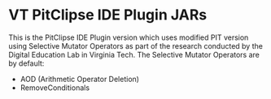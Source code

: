 # VT PitClipse IDE Plugin JARs

This is the PitClipse IDE Plugin version which uses modified PIT version using Selective Mutator Operators as part of the research conducted by the Digital Education Lab in Virginia Tech. 
The Selective Mutator Operators are by default:

- AOD (Arithmetic Operator Deletion)
- RemoveConditionals
